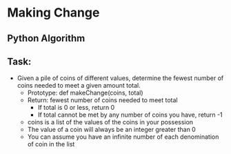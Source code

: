 # Making Change

## Python Algorithm

## Task:
* Given a pile of coins of different values, determine the fewest number of coins needed to meet a given amount total.
  - Prototype: def makeChange(coins, total)
  - Return: fewest number of coins needed to meet total
    - If total is 0 or less, return 0
    - If total cannot be met by any number of coins you have, return -1
  - coins is a list of the values of the coins in your possession
  - The value of a coin will always be an integer greater than 0
  - You can assume you have an infinite number of each denomination of coin in the list
